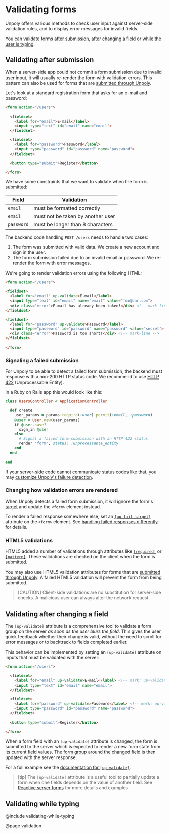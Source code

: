 Validating forms
================

Unpoly offers various methods to check user input against server-side validation rules,
and to display error messages for invalid fields.

You can validate forms [after submission](#validating-after-submission),
[after changing a field](#validating-after-changing-a-field) or
[while the user is typing](#validating-while-typing).


Validating after submission
---------------------------

When a server-side app could not commit a form submission due to invalid user input,
it will usually re-render the form with validation errors. This pattern can also be
used for forms that are [submitted through Unpoly](/submitting-forms).

Let's look at a standard registration form that asks for an e-mail and password:

```html
<form action="/users">

  <fieldset>
    <label for="email">E-mail</label>
    <input type="text" id="email" name="email">
  </fieldset>

  <fieldset>
    <label for="password">Password</label>
    <input type="password" id="password" name="password">
  </fieldset>

  <button type="submit">Register</button>

</form>
```

We have some constraints that we want to validate when the form is submitted:

| Field        | Validation                        |
|--------------|-----------------------------------|
| `email`      | must be formatted correctly       |
| `email`      | must not be taken by another user |
| `password`   | must be longer than 8 characters  |


The backend code handling `POST /users` needs to handle two cases:

1. The form was submitted with valid data. We create a new account and sign in the user.
2. The form submission failed due to an invalid email or password. We re-render the form with error messages.

We're going to render validation errors using the following HTML:

  ```html
<form action="/users">

  <fieldset>
    <label for="email" up-validate>E-mail</label>
    <input type="text" id="email" name="email" value="foo@bar.com">
    <div class="error">E-mail has already been taken!</div> <!-- mark-line -->
  </fieldset>

  <fieldset>
    <label for="password" up-validate>Password</label>
    <input type="password" id="password" name="password" value="secret">
    <div class="error">Password is too short!</div> <!-- mark-line -->
  </fieldset>

</form>
```

### Signaling a failed submission

For Unpoly to be able to detect a failed form submission,
the backend must response with a non-200 HTTP status code.
We recommend to use [HTTP 422](https://developer.mozilla.org/en-US/docs/Web/HTTP/Status/422)
(Unprocessable Entity).

In a Ruby on Rails app this would look like this:

```ruby
class UsersController < ApplicationController

  def create
    user_params = params.require(:user).permit(:email, :password)
    @user = User.new(user_params)
    if @user.save?
      sign_in @user
    else
      # Signal a failed form submission with an HTTP 422 status
      render 'form', status: :unprocessable_entity
    end
  end

end
```

If your server-side code cannot communicate status codes like that,
you may [customize Unpoly's failure detection](/failed-responses#customizing-failure-detection).


### Changing how validation errors are rendered

When Unpoly detects a failed form submission, it will ignore the form's [target](/targeting-fragments)
and update the `<form>` element instead.

To render a failed response somewhere else, set an [`[up-fail-target]`](/up-submit#up-fail-target) attribute on the `<form>` element.
See [handling failed responses differently](/failed-responses#fail-options) for details.


### HTML5 validations

HTML5 added a number of validations through attributes like
[`[required]`](https://developer.mozilla.org/en-US/docs/Web/HTML/Attributes/required) or
[`[pattern]`](https://developer.mozilla.org/en-US/docs/Web/HTML/Attributes/pattern).
These validations are checked on the client when the form is submitted.

You may also use HTML5 validation attributes for forms that are [submitted through Unpoly](/submitting-forms).
A failed HTML5 validation will prevent the form from being submitted.

> [CAUTION]
> Client-side validations are no substitution for server-side checks. A malicious user can always alter the network request.


Validating after changing a field
---------------------------------

The `[up-validate]` attribute is a comprehensive tool
to validate a form group on the server *as soon as the user blurs the field*.
This gives the user quick feedback whether their change is valid,
without the need to scroll for error messages or to backtrack to
fields completed earlier.

This behavior can be implemented by setting an `[up-validate]` attribute on inputs
that must be validated with the server:

```html
<form action="/users">

  <fieldset>
    <label for="email" up-validate>E-mail</label> <!-- mark: up-validate -->
    <input type="text" id="email" name="email">
  </fieldset>

  <fieldset>
    <label for="password" up-validate>Password</label> <!-- mark: up-validate -->
    <input type="password" id="password" name="password">
  </fieldset>

  <button type="submit">Register</button>

</form>
```

When a form field with an `[up-validate]` attribute is changed, the form is submitted to the server
which is expected to render a new form state from its current field values.
The [form group](/up-form-group) around the changed field is then updated with the server response.

For a full example see the [documentation for `[up-validate]`](/up-validate).

> [tip]
> The `[up-validate]` attribute is a useful tool to partially update a form when one fields depends on the value of another field.
> See [Reactive server forms](/reactive-server-forms) for more details and examples.


Validating while typing
-----------------------

@include validating-while-typing



@page validation
